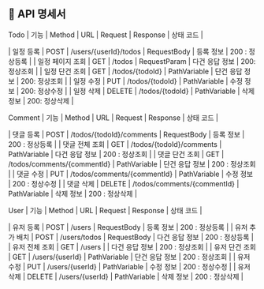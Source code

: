 

## 📝 API 명세서

Todo
| 기능 | Method | URL | Request | Response | 상태 코드 |

| 일정 등록 | POST | /users/{userId}/todos | RequestBody | 등록 정보 | 200 : 정상등록 |
| 일정 페이지 조회 | GET | /todos | RequestParam | 다건 응답 정보 | 200: 정상조회 |
| 일정 단건 조회 | GET | /todos/{todoId} | PathVariable | 단건 응답 정보 | 200: 정상조회 |
| 일정 수정 | PUT | /todos/{todoId} | PathVariable | 수정 정보 | 200: 정상수정 |
| 일정 삭제 | DELETE | /todos/{todoId} | PathVariable | 삭제 정보 | 200: 정상삭제 |

Comment
| 기능 | Method | URL | Request | Response | 상태 코드 |

| 댓글 등록 | POST | /todos/{todoId}/comments | RequestBody | 등록 정보 | 200 : 정상등록 |
| 댓글 전체 조회 | GET | /todos/{todoId}/comments | PathVariable | 다건 응답 정보 | 200 : 정상조회 |
| 댓글 단건 조회 | GET | /todos/comments/{commentId} | PathVariable | 단건 응답 정보 | 200 : 정상조회 |
| 댓글 수정 | PUT | /todos/comments/{commentId} | PathVariable | 수정 정보 | 200 : 정상수정 |
| 댓글 삭제 | DELETE | /todos/comments/{commentId} | PathVariable | 삭제 정보 | 200 : 정상삭제 |

User
| 기능 | Method | URL | Request | Response | 상태 코드 |

| 유저 등록 | POST | /users | RequestBody | 등록 정보 | 200 : 정상등록 |
| 유저 추가 배치 | POST | /users/todos | RequestBody | 다건 응답 정보 | 200 : 정상등록 |
| 유저 전체 조회 | GET | /users |    | 다건 응답 정보 | 200 : 정상조회 |
| 유저 단건 조회 | GET | /users/{userId} | PathVariable | 단건 응답 정보 | 200 : 정상조회 |
| 유저 수정 | PUT | /users/{userId} | PathVariable | 수정 정보 | 200 : 정상수정 |
| 유저 삭제 | DELETE | /users/{userId} | PathVariable | 삭제 정보 | 200 : 정상삭제 |

